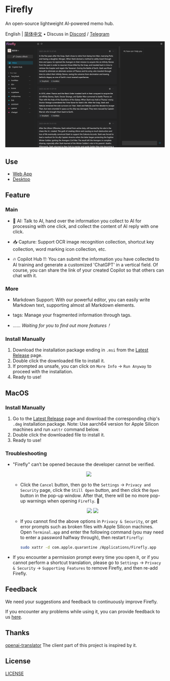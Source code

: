 # Firefly

An open-source lightweight AI-powered memo hub.

English | [简体中文](./README-zh_CN.md) • Discuss in [Discord](https://discord.gg/qxqNEGyH3k) / [Telegram](https://t.me/+Q3_77Ajx8jE5YTFl)

![hero](./packages/app/src/assets/images/hero.png)

## Use

- [Web App](https://firefly.best)
- [Desktop](https://github.com/chenyueban/firefly/releases)

## Feature

### Main

- 🤖 AI: Talk to AI, hand over the information you collect to AI for processing with one click, and collect the content of AI reply with one click.

- 📥 Capture: Support OCR image recognition collection, shortcut key collection, word marking icon collection, etc.

- 🔥 Copilot Hub !!: You can submit the information you have collected to AI training and generate a customized 'ChatGPT' in a vertical field. Of course, you can share the link of your created Copilot so that others can chat with it.

### More

- Markdown Support: With our powerful editor, you can easily write Markdown text, supporting almost all Markdown elements.

- tags: Manage your fragmented information through tags.

- ...... _Waiting for you to find out more features！_

### Install Manually

1. Download the installation package ending in `.msi` from the [Latest Release](https://github.com/chenyueban/firefly/releases/latest) page.
2. Double click the downloaded file to install it.
3. If prompted as unsafe, you can click on `More Info` -> `Run Anyway` to proceed with the installation.
4. Ready to use!

## MacOS

### Install Manually

1. Go to the [Latest Release](https://github.com/chenyueban/firefly/releases/latest) page and download the corresponding chip's `.dmg` installation package. Note: Use aarch64 version for Apple Silicon machines and run `xattr` command below.
2. Double click the downloaded file to install it.
3. Ready to use!

### Troubleshooting

- "Firefly" can’t be opened because the developer cannot be verified.

  <p align="center">
    <img width="300" src="https://user-images.githubusercontent.com/1206493/223916804-45ce3f34-6a4a-4baf-a0c1-4ab5c54c521f.png" />
  </p>

  - Click the `Cancel` button, then go to the `Settings` -> `Privacy and Security` page, click the `Still Open` button, and then click the `Open` button in the pop-up window. After that, there will be no more pop-up warnings when opening `Firefly`. 🎉
  
    <p align="center">
      <img width="500" src="https://user-images.githubusercontent.com/1206493/223916970-9c99f15e-cf61-4770-b92d-4a78f980bb26.png" /> <img width="200" src="https://user-images.githubusercontent.com/1206493/223917449-ed1ac19f-c43d-4b13-9888-79ba46ceb862.png" />
    </p>

  - If you cannot find the above options in `Privacy & Security`, or get error prompts such as broken files with Apple Silicon machines. Open `Terminal.app` and enter the following command (you may need to enter a password halfway through), then restart `Firefly`:

    ```sh
    sudo xattr -d com.apple.quarantine /Applications/Firefly.app
    ```

- If you encounter a permission prompt every time you open it, or if you cannot perform a shortcut translation, please go to `Settings` -> `Privacy & Security` -> `Supporting Features` to remove Firefly, and then re-add Firefly.

## Feedback

We need your suggestions and feedback to continuously improve Firefly.

If you encounter any problems while using it, you can provide feedback to us [here](https://discord.gg/qxqNEGyH3k).

## Thanks

[openai-translator](https://github.com/yetone/openai-translator) The client part of this project is inspired by it.

## License

[LICENSE](./LICENSE)
